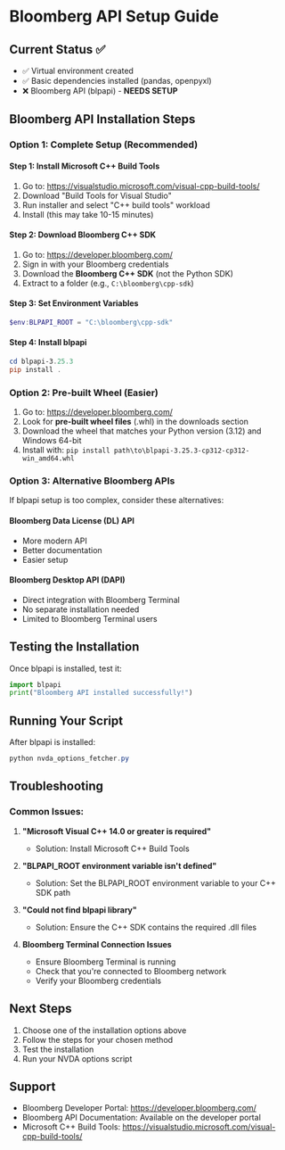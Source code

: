 # Bloomberg API Setup Guide

## Current Status ✅
- ✅ Virtual environment created
- ✅ Basic dependencies installed (pandas, openpyxl)
- ❌ Bloomberg API (blpapi) - **NEEDS SETUP**

## Bloomberg API Installation Steps

### Option 1: Complete Setup (Recommended)

#### Step 1: Install Microsoft C++ Build Tools
1. Go to: https://visualstudio.microsoft.com/visual-cpp-build-tools/
2. Download "Build Tools for Visual Studio"
3. Run installer and select "C++ build tools" workload
4. Install (this may take 10-15 minutes)

#### Step 2: Download Bloomberg C++ SDK
1. Go to: https://developer.bloomberg.com/
2. Sign in with your Bloomberg credentials
3. Download the **Bloomberg C++ SDK** (not the Python SDK)
4. Extract to a folder (e.g., `C:\bloomberg\cpp-sdk`)

#### Step 3: Set Environment Variables
```powershell
$env:BLPAPI_ROOT = "C:\bloomberg\cpp-sdk"
```

#### Step 4: Install blpapi
```powershell
cd blpapi-3.25.3
pip install .
```

### Option 2: Pre-built Wheel (Easier)

1. Go to: https://developer.bloomberg.com/
2. Look for **pre-built wheel files** (.whl) in the downloads section
3. Download the wheel that matches your Python version (3.12) and Windows 64-bit
4. Install with: `pip install path\to\blpapi-3.25.3-cp312-cp312-win_amd64.whl`

### Option 3: Alternative Bloomberg APIs

If blpapi setup is too complex, consider these alternatives:

#### Bloomberg Data License (DL) API
- More modern API
- Better documentation
- Easier setup

#### Bloomberg Desktop API (DAPI)
- Direct integration with Bloomberg Terminal
- No separate installation needed
- Limited to Bloomberg Terminal users

## Testing the Installation

Once blpapi is installed, test it:

```python
import blpapi
print("Bloomberg API installed successfully!")
```

## Running Your Script

After blpapi is installed:

```powershell
python nvda_options_fetcher.py
```

## Troubleshooting

### Common Issues:

1. **"Microsoft Visual C++ 14.0 or greater is required"**
   - Solution: Install Microsoft C++ Build Tools

2. **"BLPAPI_ROOT environment variable isn't defined"**
   - Solution: Set the BLPAPI_ROOT environment variable to your C++ SDK path

3. **"Could not find blpapi library"**
   - Solution: Ensure the C++ SDK contains the required .dll files

4. **Bloomberg Terminal Connection Issues**
   - Ensure Bloomberg Terminal is running
   - Check that you're connected to Bloomberg network
   - Verify your Bloomberg credentials

## Next Steps

1. Choose one of the installation options above
2. Follow the steps for your chosen method
3. Test the installation
4. Run your NVDA options script

## Support

- Bloomberg Developer Portal: https://developer.bloomberg.com/
- Bloomberg API Documentation: Available on the developer portal
- Microsoft C++ Build Tools: https://visualstudio.microsoft.com/visual-cpp-build-tools/ 
